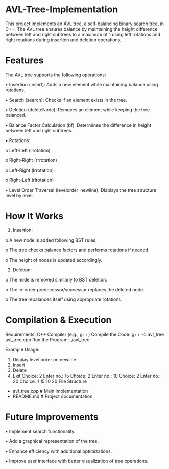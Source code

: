 # AVL-Tree-Implementation
This project implements an AVL tree, a self-balancing binary search tree, in C++. The AVL tree ensures balance by maintaining the height difference between left and right subtrees to a maximum of 1 using left rotations and right rotations during insertion and deletion operations.

# Features
The AVL tree supports the following operations:

•	Insertion (insert): Adds a new element while maintaining balance using rotations.

•	Search (search): Checks if an element exists in the tree.

•	Deletion (deleteNode): Removes an element while keeping the tree balanced.

•	Balance Factor Calculation (bf): Determines the difference in height between left and right subtrees.

• Rotations: 

o	Left-Left (llrotation)

o	Right-Right (rrrotation)

o	Left-Right (lrrotation)

o	Right-Left (rlrotation)

•	Level Order Traversal (levelorder_newline): Displays the tree structure level by level.

# How It Works
1.	Insertion:

o	A new node is added following BST rules.

o	The tree checks balance factors and performs rotations if needed.

o	The height of nodes is updated accordingly.

2.	Deletion:

o	The node is removed similarly to BST deletion.

o	The in-order predecessor/successor replaces the deleted node.

o	The tree rebalances itself using appropriate rotations.
# Compilation & Execution
Requirements: C++ Compiler (e.g., g++)
Compile the Code:
 g++ -o avl_tree avl_tree.cpp
Run the Program:
 ./avl_tree

 
Example Usage:
1. Display level order on newline
2. Insert
3. Delete
0. Exit
Choice: 2
Enter no.: 15
Choice: 2
Enter no.: 10
Choice: 2
Enter no.: 20
Choice: 1
15
10 20
File Structure
- avl_tree.cpp  # Main implementation
- README.md     # Project documentation
# Future Improvements

•	Implement search functionality.

•	Add a graphical representation of the tree.

•	Enhance efficiency with additional optimizations.

•	Improve user interface with better visualization of tree operations.
